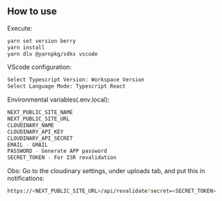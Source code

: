 ## How to use

Execute:

```bash
yarn set version berry
yarn install
yarn dlx @yarnpkg/sdks vscode
```

VScode configuration:

```bash
Select Typescript Version: Workspace Version
Select Language Mode: Typescript React
```

Environmental variables(.env.local):

```bash
NEXT_PUBLIC_SITE_NAME
NEXT_PUBLIC_SITE_URL
CLOUDINARY_NAME
CLOUDINARY_API_KEY
CLOUDINARY_API_SECRET
EMAIL - GMAIL
PASSWORD - Generate APP password
SECRET_TOKEN - For ISR revalidation
```

Obs: Go to the cloudinary settings, under uploads tab, and put this in notifications:

```bash
https://<NEXT_PUBLIC_SITE_URL>/api/revalidate?secret=<SECRET_TOKEN>
```
